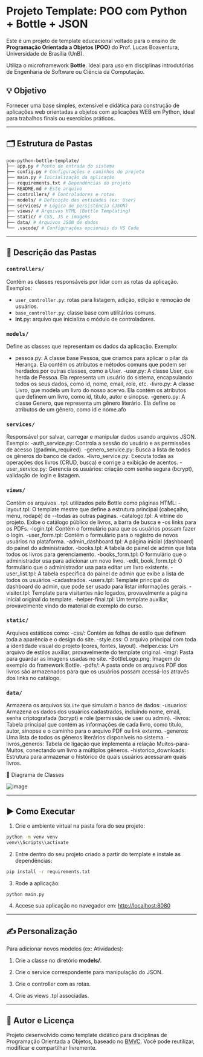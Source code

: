 # Projeto Template: POO com Python + Bottle + JSON

Este é um projeto de template educacional voltado para o ensino de **Programação Orientada a Objetos (POO)** do Prof. Lucas Boaventura, Universidade de Brasília (UnB).

Utiliza o microframework **Bottle**. Ideal para uso em disciplinas introdutórias de Engenharia de Software ou Ciência da Computação.

## 💡 Objetivo

Fornecer uma base simples, extensível e didática para construção de aplicações web orientadas a objetos com aplicações WEB em Python, ideal para trabalhos finais ou exercícios práticos.

---

## 🗂 Estrutura de Pastas

```bash
poo-python-bottle-template/
├── app.py # Ponto de entrada do sistema
├── config.py # Configurações e caminhos do projeto
├── main.py # Inicialização da aplicação
├── requirements.txt # Dependências do projeto
├── README.md # Este arquivo
├── controllers/ # Controladores e rotas
├── models/ # Definição das entidades (ex: User)
├── services/ # Lógica de persistência (JSON)
├── views/ # Arquivos HTML (Bottle Templating)
├── static/ # CSS, JS e imagens
├── data/ # Arquivos JSON de dados
└── .vscode/ # Configurações opcionais do VS Code
```


---

## 📁 Descrição das Pastas

### `controllers/`
Contém as classes responsáveis por lidar com as rotas da aplicação. Exemplos:
- `user_controller.py`: rotas para listagem, adição, edição e remoção de usuários.
- `base_controller.py`: classe base com utilitários comuns.
- __int__.py: arquivo que inicializa o módulo de controladores.

### `models/`
Define as classes que representam os dados da aplicação. Exemplo:
- pessoa.py: A classe base Pessoa, que criamos para aplicar o pilar da Herança. Ela contém os atributos e métodos comuns que podem ser herdados por outras classes, como a User.
-user.py: A classe User, que herda de Pessoa. Ela representa um usuário do sistema, encapsulando todos os seus dados, como id, nome, email, role, etc.
-livro.py: A classe Livro, que modela um livro do nosso acervo. Ela contém os atributos que definem um livro, como id, titulo, autor e sinopse.
-genero.py: A classe Genero, que representa um gênero literário. Ela define os atributos de um gênero, como id e nome.afo

### `services/`
Responsável por salvar, carregar e manipular dados usando arquivos JSON. Exemplo:
-auth_service.py: Controla a sessão do usuário e as permissões de acesso (@admin_required).
-genero_service.py: Busca a lista de todos os gêneros do banco de dados.
-livro_service.py: Executa todas as operações dos livros (CRUD, busca) e corrige a exibição de acentos.
-user_service.py: Gerencia os usuários: criação com senha segura (bcrypt), validação de login e listagem.


### `views/`
Contém os arquivos `.tpl` utilizados pelo Bottle como páginas HTML:
-layout.tpl: O template mestre que define a estrutura principal (cabeçalho, menu, rodapé) de --todas as outras páginas.
-catalogo.tpl: A vitrine do projeto. Exibe o catálogo público de livros, a barra de busca e -os links para os PDFs.
-login.tpl: Contém o formulário para que os usuários possam fazer o login.
-user_form.tpl: Contém o formulário para o registro de novos usuários na plataforma.
-admin_dashboard.tpl: A página inicial (dashboard) do painel do administrador.
-books.tpl: A tabela do painel de admin que lista todos os livros para gerenciamento.
-books_form.tpl: O formulário que o administrador usa para adicionar um novo livro.
-edit_book_form.tpl: O formulário que o administrador usa para editar um livro existente.
-user_list.tpl: A tabela específica do painel de admin que exibe a lista de todos os usuários -cadastrados.
-users.tpl: Template principal do dashboard do admin, que pode ser usado para listar informações gerais.
-visitor.tpl: Template para visitantes não logados, provavelmente a página inicial original do template.
-helper-final.tpl: Um template auxiliar, provavelmente vindo do material de exemplo do curso.


### `static/`
Arquivos estáticos como:
-css/: Contém as folhas de estilo que definem toda a aparência e o design do site.
     -style.css: O arquivo principal com toda a identidade visual do projeto (cores, fontes, layout).
     -helper.css: Um arquivo de estilos auxiliar, provavelmente do template original.
-img/: Pasta para guardar as imagens usadas no site.
     -BottleLogo.png: Imagem de exemplo do framework Bottle.
-pdfs/: A pasta onde os arquivos PDF dos livros são armazenados para que os usuários possam acessá-los através dos links no catálogo.

### `data/`
Armazena os arquivos `SQLite` que simulam o banco de dados:
-usuarios: Armazena os dados dos usuários cadastrados, incluindo nome, email, senha criptografada (bcrypt) e role (permissão de user ou admin).
-livros: Tabela principal que contém as informações de cada livro, como título, autor, sinopse e o caminho para o arquivo PDF ou link externo.
-generos: Uma lista de todos os gêneros literários disponíveis no sistema.
-livros_generos: Tabela de ligação que implementa a relação Muitos-para-Muitos, conectando um livro a múltiplos gêneros.
-historico_downloads: Estrutura para armazenar o histórico de quais usuários acessaram quais livros.

📘 Diagrama de Classes

![image](https://github.com/user-attachments/assets/852fcf9b-9e3a-4294-b959-82997ecc322b)




---

## ▶️ Como Executar

1. Crie o ambiente virtual na pasta fora do seu projeto:
```bash
python -m venv venv
venv\\Scripts\\activate     
```

2. Entre dentro do seu projeto criado a partir do template e instale as dependências:
```bash
pip install -r requirements.txt
```

3. Rode a aplicação:
```bash
python main.py
```

4. Accese sua aplicação no navegador em: [http://localhost:8080](http://localhost:8080)

---

## ✍️ Personalização
Para adicionar novos modelos (ex: Atividades):

1. Crie a classe no diretório **models/**.

2. Crie o service correspondente para manipulação do JSON.

3. Crie o controller com as rotas.

4. Crie as views .tpl associadas.

---

## 🧠 Autor e Licença
Projeto desenvolvido como template didático para disciplinas de Programação Orientada a Objetos, baseado no [BMVC](https://github.com/hgmachine/bmvc_start_from_this).
Você pode reutilizar, modificar e compartilhar livremente.
